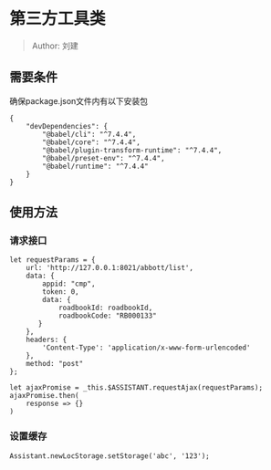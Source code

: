 # 第三方工具类

> Author: 刘建


## 需要条件

确保package.json文件内有以下安装包

```
{
	"devDependencies": {
		"@babel/cli": "^7.4.4",
		"@babel/core": "^7.4.4",
		"@babel/plugin-transform-runtime": "^7.4.4",
		"@babel/preset-env": "^7.4.4",
		"@babel/runtime": "^7.4.4"
	}
}
```

## 使用方法

### 请求接口

```
let requestParams = {
	url: 'http://127.0.0.1:8021/abbott/list',
	data: {
		appid: "cmp",
		token: 0,
		data: {
			roadbookId: roadbookId,
        	roadbookCode: "RB000133"
       }
	},
	headers: {
		'Content-Type': 'application/x-www-form-urlencoded'
	},
    method: "post"
};

let ajaxPromise = _this.$ASSISTANT.requestAjax(requestParams);
ajaxPromise.then(
	response => {}
)
```

### 设置缓存

```
Assistant.newLocStorage.setStorage('abc', '123');

```
